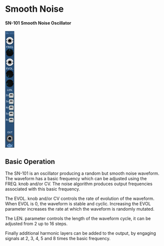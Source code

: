 # Smooth Noise
#### SN-101 Smooth Noise Oscillator 

![View of the Smooth Noise Oscillator](SN.png "Smooth Noise Oscillator")

## Basic Operation

The SN-101 is an oscillator producing a random but smooth noise waveform. The waveform has a basic frequency which can be adjusted using the FREQ. knob and/or CV. The noise algorithm produces output frequencies associated with this basic frequency.

The EVOL. knob and/or CV controls the rate of evolution of the waveform. When EVOL is 0, the waveform is stable and cyclic. Increasing the EVOL parameter increases the rate at which the waveform is randomly mutated.

The LEN. parameter controls the length of the waveform cycle, it can be adjusted from 2 up to 16 steps.

Finally additional harmonic layers can be added to the output, by engaging signals at 2, 3, 4, 5 and 8 times the basic frequency.

